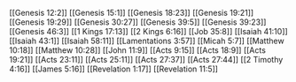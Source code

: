 [[Genesis 12:2]]
[[Genesis 15:1]]
[[Genesis 18:23]]
[[Genesis 19:21]]
[[Genesis 19:29]]
[[Genesis 30:27]]
[[Genesis 39:5]]
[[Genesis 39:23]]
[[Genesis 46:3]]
[[1 Kings 17:13]]
[[2 Kings 6:16]]
[[Job 35:8]]
[[Isaiah 41:10]]
[[Isaiah 43:1]]
[[Isaiah 58:11]]
[[Lamentations 3:57]]
[[Micah 5:7]]
[[Matthew 10:18]]
[[Matthew 10:28]]
[[John 11:9]]
[[Acts 9:15]]
[[Acts 18:9]]
[[Acts 19:21]]
[[Acts 23:11]]
[[Acts 25:11]]
[[Acts 27:37]]
[[Acts 27:44]]
[[2 Timothy 4:16]]
[[James 5:16]]
[[Revelation 1:17]]
[[Revelation 11:5]]
